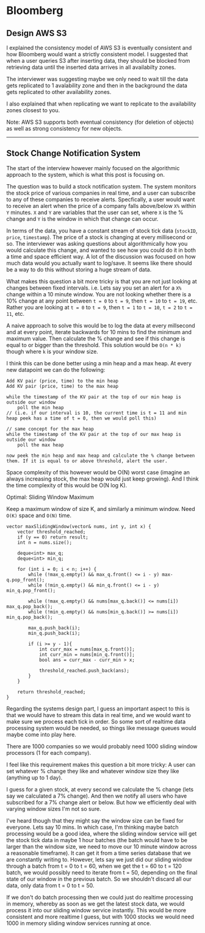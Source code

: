 # Bloomberg

## Design AWS S3

I explained the consistency model of AWS S3 is eventually consistent and how Bloomberg would want a strictly consistent model. I suggested that when a user queries S3 after inserting data, they should be blocked from retrieving data until the inserted data arrives in all availabilty zones.

The interviewer was suggesting maybe we only need to wait till the data gets replicated to 1 avalability zone and then in the background the data gets replicated to other availability zones.

I also explained that when replicating we want to replicate to the availability zones closest to you.

Note: AWS S3 supports both eventual consistency (for deletion of objects) as well as strong consistency for new objects.

---

## Stock Change Notification System

The start of the interview however mainly focused on the algorithmic approach to the system, which is what this post is focusing on.

The question was to build a stock notification system. The system monitors the stock price of various companies in real time, and a user can subscribe to any of these companies to receive alerts. Specfically, a user would want to receive an alert when the price of a company falls above/below `X%` within `Y` minutes. `X` and `Y` are variables that the user can set, where `X` is the % change and `Y` is the window in which that change can occur.

In terms of the data, you have a constant stream of stock tick data (`stockID`, `price`, `timestamp`). The price of a stock is changing at every millisecond or so. The interviewer was asking questions about algorithmically how you would calculate this change, and wanted to see how you could do it in both a time and space efficient way. A lot of the discussion was focused on how much data would you actually want to log/save. It seems like there should be a way to do this without storing a huge stream of data.

What makes this question a bit more tricky is that you are not just looking at changes between fixed intervals. i.e. Lets say you set an alert for a `X%` change within a 10 minute window. You are not looking whether there is a 10% change at any point between `t = 0` to `t = 9`, then `t = 10` to `t = 19`, etc. Rather you are looking at `t = 0` to `t = 9`, then `t = 1` to `t = 10`, `t = 2` to `t = 11`, etc.

A naive approach to solve this would be to log the data at every millsecond and at every point, iterate backwards for 10 mins to find the minimum and maximum value. Then calculate the % change and see if this change is equal to or bigger than the threshold. This solution would be `O(n * k)` though where `k` is your window size.

I think this can be done better using a min heap and a max heap. At every new datapoint we can do the following:

```
Add KV pair (price, time) to the min heap
Add KV pair (price, time) to the max heap

while the timestamp of the KV pair at the top of our min heap is outside our window 
	poll the min heap 
// (i.e. if our interval is 10, the current time is t = 11 and min heap peek has a time of t = 0, then we would poll this)

// same concept for the max heap
while the timestamp of the KV pair at the top of our max heap is outside our window 
	poll the max heap
	
now peek the min heap and max heap and calculate the % change between them. If it is equal to or above threshold, alert the user.
```

Space complexity of this however would be O(N) worst case (imagine an always increasing stock, the max heap would just keep growing). And I think the time complexity of this would be O(N log K).

Optimal: Sliding Window Maximum

Keep a maximum window of size K, and similarly a minimum window. Need `O(K)` space and `O(N)` time.

```
vector maxSlidingWindow(vector& nums, int y, int x) {
    vector threshold_reached;
    if (y == 0) return result;
    int n = nums.size();

    deque<int> max_q;
    deque<int> min_q;
    
    for (int i = 0; i < n; i++) {
        while (!max_q.empty() && max_q.front() <= i - y) max-q.pop_front();
        while (!min_q.empty() && min_q.front() <= i - y) min_q.pop_front();
        
        while (!max_q.empty() && nums[max_q.back()] <= nums[i]) max_q.pop_back();
        while (!min_q.empty() && nums[min_q.back()] >= nums[i]) min_q.pop_back();
        
        max_q.push_back(i);
        min_q.push_back(i);
        
        if (i >= y - 1){
            int curr_max = nums[max_q.front()];
            int curr_min = nums[min_q.front()];
            bool ans = curr_max - curr_min > x;
            
            threshold_reached.push_back(ans);
        }
    }
    
    return threshold_reached;
}
```

Regarding the systems design part, I guess an important aspect to this is that we would have to stream this data in real time, and we would want to make sure we process each tick in order. So some sort of realtime data processing system would be needed, so things like message queues would maybe come into play here.

There are 1000 companies so we would probably need 1000 sliding window processors (1 for each company).

I feel like this requirement makes this question a bit more tricky:
A user can set whatever % change they like and whatever window size they like (anything up to 1 day).

I guess for a given stock, at every second we calculate the % change (lets say we calculated a 7% change). And then we notify all users who have subscribed for a 7% change alert or below. But how we efficiently deal with varying window sizes I'm not so sure.

I've heard though that they might say the window size can be fixed for everyone. Lets say 10 mins. In which case, I'm thinking maybe batch processing would be a good idea, where the sliding window service will get the stock tick data in maybe 1 hour batches (the batch would have to be larger than the window size, we need to move our 10 minute window across a reasonable timeframe). It can get it from a time series database that we are constantly writing to. However, lets say we just did our sliding window through a batch from t = 0 to t = 60, when we get the t = 60 to t = 120 batch, we would possibly need to iterate from t = 50, depending on the final state of our window in the previous batch. So we shouldn't discard all our data, only data from t = 0 to t = 50.

If we don't do batch processing then we could just do realtime processing in memory, whereby as soon as we get the latest stock data, we would process it into our sliding window service instantly. This would be more consistent and more realtime I guess, but with 1000 stocks we would need 1000 in memory sliding window services running at once.
